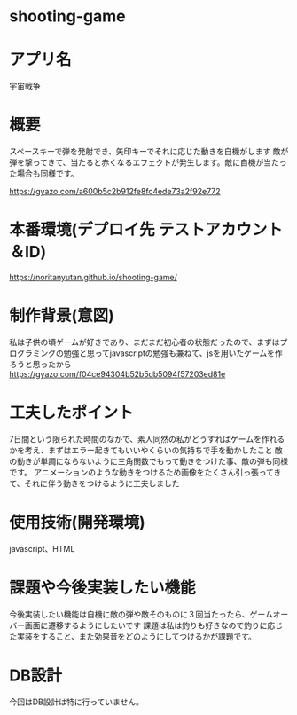 # shooting-game

# アプリ名
宇宙戦争

# 概要
スペースキーで弾を発射でき、矢印キーでそれに応じた動きを自機がします
敵が弾を撃ってきて、当たると赤くなるエフェクトが発生します。敵に自機が当たった場合も同様です。


https://gyazo.com/a600b5c2b912fe8fc4ede73a2f92e772
# 本番環境(デプロイ先 テストアカウント＆ID)
https://noritanyutan.github.io/shooting-game/

# 制作背景(意図)
私は子供の頃ゲームが好きであり、まだまだ初心者の状態だったので、まずはプログラミングの勉強と思ってjavascriptの勉強も兼ねて、jsを用いたゲームを作ろうと思ったから
https://gyazo.com/f04ce94304b52b5db5094f57203ed81e

# 工夫したポイント
7日間という限られた時間のなかで、素人同然の私がどうすればゲームを作れるかを考え、まずはエラー起きてもいいやくらいの気持ちで手を動かしたこと
敵の動きが単調にならないように三角関数でもって動きをつけた事、敵の弾も同様です。
アニメーションのような動きをつけるため画像をたくさん引っ張ってきて、それに伴う動きをつけるように工夫しました


# 使用技術(開発環境)
javascript、HTML

# 課題や今後実装したい機能
今後実装したい機能は自機に敵の弾や敵そのものに３回当たったら、ゲームオーバー画面に遷移するようにしたいです
課題は私は釣りも好きなので釣りに応じた実装をすること、また効果音をどのようにしてつけるかが課題です。

# DB設計
今回はDB設計は特に行っていません。
